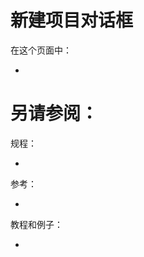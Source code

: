 # 新建项目对话框


在这个页面中：

* [](#)


## <span id=''></span>




# 另请参阅：

规程：

* [](/)

参考：

* [](/)

教程和例子：

* [](/)